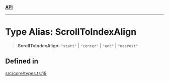 [**API**](../../API.md)

***

# Type Alias: ScrollToIndexAlign

> **ScrollToIndexAlign**: `"start"` \| `"center"` \| `"end"` \| `"nearest"`

## Defined in

[src/core/types.ts:19](https://github.com/inokawa/virtua/blob/4a7f66c9788e53f97a695274750013e5dc0e13b9/src/core/types.ts#L19)
